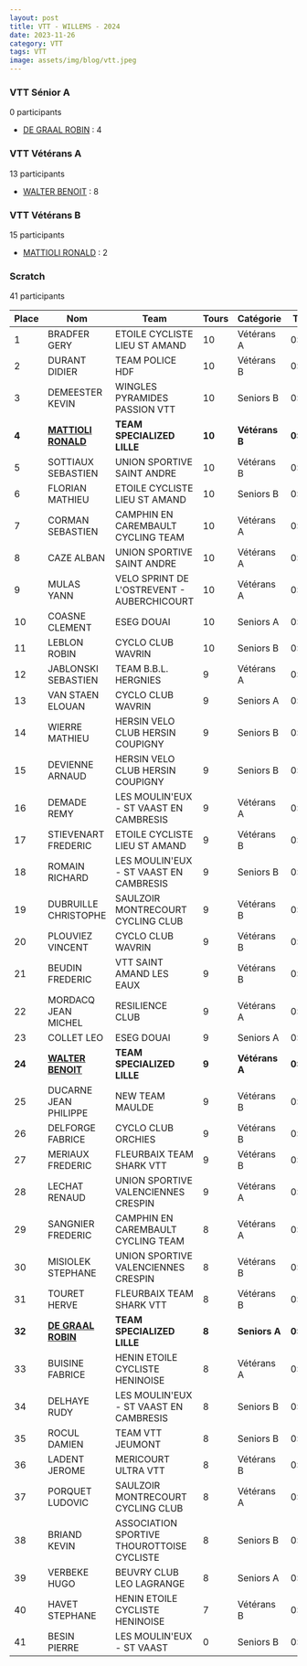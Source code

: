 ```yaml
---
layout: post
title: VTT - WILLEMS - 2024
date: 2023-11-26
category: VTT
tags: VTT
image: assets/img/blog/vtt.jpeg
---
```


### VTT Sénior A
0 participants
- [DE GRAAL ROBIN](https://teamspecializedlille.github.io/works/degraalrobin) : 4

### VTT Vétérans A
13 participants
- [WALTER BENOIT](https://teamspecializedlille.github.io/works/walterbenoit) : 8

### VTT Vétérans B
15 participants
- [MATTIOLI RONALD](https://teamspecializedlille.github.io/works/mattiolironald) : 2

### Scratch
41 participants

| Place | Nom | Team | Tours | Catégorie | Temps |
|---|---|---|---|---|---|
| 1 | BRADFER GERY | ETOILE CYCLISTE LIEU ST AMAND | 10 | Vétérans A | 0:52:2 | 
| 2 | DURANT DIDIER | TEAM POLICE HDF | 10 | Vétérans B | 0:54:1 | 
| 3 | DEMEESTER KEVIN | WINGLES PYRAMIDES PASSION VTT | 10 | Seniors B | 0:54:12 | 
| **4** | **[MATTIOLI RONALD](https://teamspecializedlille.github.io/works/mattiolironald)** | **TEAM SPECIALIZED LILLE** | **10** | **Vétérans B** | **0:55:10** | 
| 5 | SOTTIAUX SEBASTIEN | UNION SPORTIVE SAINT ANDRE | 10 | Vétérans B | 0:55:13 | 
| 6 | FLORIAN MATHIEU | ETOILE CYCLISTE LIEU ST AMAND | 10 | Seniors B | 0:56:20 | 
| 7 | CORMAN SEBASTIEN | CAMPHIN EN CAREMBAULT CYCLING TEAM | 10 | Vétérans A | 0:56:25 | 
| 8 | CAZE ALBAN | UNION SPORTIVE SAINT ANDRE | 10 | Vétérans A | 0:56:34 | 
| 9 | MULAS YANN | VELO SPRINT DE L'OSTREVENT - AUBERCHICOURT | 10 | Vétérans A | 0:57:12 | 
| 10 | COASNE CLEMENT | ESEG DOUAI | 10 | Seniors A | 0:57:21 | 
| 11 | LEBLON ROBIN | CYCLO CLUB WAVRIN | 10 | Seniors B | 0:57:47 | 
| 12 | JABLONSKI SEBASTIEN | TEAM B.B.L. HERGNIES | 9 | Vétérans A | 0:52:14 | 
| 13 | VAN STAEN ELOUAN | CYCLO CLUB WAVRIN | 9 | Seniors A | 0:52:26 | 
| 14 | WIERRE MATHIEU | HERSIN VELO CLUB HERSIN COUPIGNY | 9 | Seniors B | 0:52:45 | 
| 15 | DEVIENNE ARNAUD | HERSIN VELO CLUB HERSIN COUPIGNY | 9 | Seniors B | 0:53:38 | 
| 16 | DEMADE REMY | LES MOULIN'EUX - ST VAAST EN CAMBRESIS | 9 | Vétérans A | 0:54:34 | 
| 17 | STIEVENART FREDERIC | ETOILE CYCLISTE LIEU ST AMAND | 9 | Vétérans B | 0:54:40 | 
| 18 | ROMAIN RICHARD | LES MOULIN'EUX - ST VAAST EN CAMBRESIS | 9 | Seniors B | 0:55:6 | 
| 19 | DUBRUILLE CHRISTOPHE | SAULZOIR MONTRECOURT CYCLING CLUB | 9 | Vétérans B | 0:55:12 | 
| 20 | PLOUVIEZ VINCENT | CYCLO CLUB WAVRIN | 9 | Vétérans B | 0:55:30 | 
| 21 | BEUDIN FREDERIC | VTT SAINT AMAND LES EAUX | 9 | Vétérans B | 0:55:58 | 
| 22 | MORDACQ JEAN MICHEL | RESILIENCE CLUB | 9 | Vétérans A | 0:56:5 | 
| 23 | COLLET LEO | ESEG DOUAI | 9 | Seniors A | 0:56:18 | 
| **24** | **[WALTER BENOIT](https://teamspecializedlille.github.io/works/walterbenoit)** | **TEAM SPECIALIZED LILLE** | **9** | **Vétérans A** | **0:57:38** | 
| 25 | DUCARNE JEAN PHILIPPE | NEW TEAM MAULDE | 9 | Vétérans B | 0:58:33 | 
| 26 | DELFORGE FABRICE | CYCLO CLUB ORCHIES | 9 | Vétérans B | 0:58:49 | 
| 27 | MERIAUX FREDERIC | FLEURBAIX TEAM SHARK VTT | 9 | Vétérans B | 0:58:54 | 
| 28 | LECHAT RENAUD | UNION SPORTIVE VALENCIENNES CRESPIN | 9 | Vétérans A | 0:59:13 | 
| 29 | SANGNIER FREDERIC | CAMPHIN EN CAREMBAULT CYCLING TEAM | 8 | Vétérans A | 0:52:26 | 
| 30 | MISIOLEK STEPHANE | UNION SPORTIVE VALENCIENNES CRESPIN | 8 | Vétérans B | 0:53:17 | 
| 31 | TOURET HERVE | FLEURBAIX TEAM SHARK VTT | 8 | Vétérans B | 0:53:21 | 
| **32** | **[DE GRAAL ROBIN](https://teamspecializedlille.github.io/works/degraalrobin)** | **TEAM SPECIALIZED LILLE** | **8** | **Seniors A** | **0:53:40** | 
| 33 | BUISINE FABRICE | HENIN ETOILE CYCLISTE HENINOISE | 8 | Vétérans A | 0:54:7 | 
| 34 | DELHAYE RUDY | LES MOULIN'EUX - ST VAAST EN CAMBRESIS | 8 | Seniors B | 0:54:22 | 
| 35 | ROCUL DAMIEN | TEAM VTT JEUMONT | 8 | Seniors B | 0:55:44 | 
| 36 | LADENT JEROME | MERICOURT ULTRA VTT | 8 | Vétérans B | 0:55:59 | 
| 37 | PORQUET LUDOVIC | SAULZOIR MONTRECOURT CYCLING CLUB | 8 | Vétérans A | 0:56:23 | 
| 38 | BRIAND KEVIN | ASSOCIATION SPORTIVE THOUROTTOISE CYCLISTE | 8 | Seniors B | 0:57:0 | 
| 39 | VERBEKE HUGO | BEUVRY CLUB LEO LAGRANGE | 8 | Seniors A | 0:57:48 | 
| 40 | HAVET STEPHANE | HENIN ETOILE CYCLISTE HENINOISE | 7 | Vétérans B | 0:52:20 | 
| 41 | BESIN PIERRE | LES MOULIN'EUX - ST VAAST | 0 | Seniors B | 0:38:53 | 
